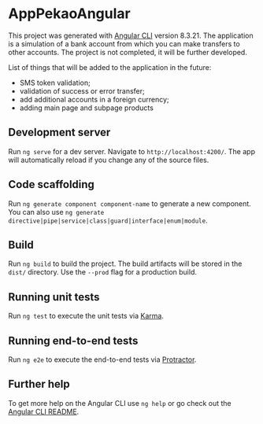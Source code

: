 # AppPekaoAngular

This project was generated with [Angular CLI](https://github.com/angular/angular-cli) version 8.3.21.
The application is a simulation of a bank account from which you can make transfers to other accounts.
The project is not completed, it will be further developed.
 
List of things that will be added to the application in the future:
- SMS token validation;
- validation of success or error transfer;
- add additional accounts in a foreign currency;
- adding main page and subpage products


## Development server

Run `ng serve` for a dev server. Navigate to `http://localhost:4200/`. The app will automatically reload if you change any of the source files.

## Code scaffolding

Run `ng generate component component-name` to generate a new component. You can also use `ng generate directive|pipe|service|class|guard|interface|enum|module`.

## Build

Run `ng build` to build the project. The build artifacts will be stored in the `dist/` directory. Use the `--prod` flag for a production build.

## Running unit tests

Run `ng test` to execute the unit tests via [Karma](https://karma-runner.github.io).

## Running end-to-end tests

Run `ng e2e` to execute the end-to-end tests via [Protractor](http://www.protractortest.org/).

## Further help

To get more help on the Angular CLI use `ng help` or go check out the [Angular CLI README](https://github.com/angular/angular-cli/blob/master/README.md).

